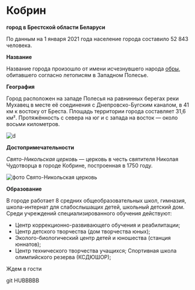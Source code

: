 Кобрин 
===
**город в Брестской области Беларуси**

По данным на 1 января 2021 года население города составило 52 843 человека.

**Название**

Название города произошло от имени исчезнувшего народа [обры](https://ru.wikipedia.org/wiki/%D0%90%D0%B2%D0%B0%D1%80%D1%8B), обитавшего согласно летописям в Западном Полесье.

**География**

Город расположен на западе Полесья на равнинных берегах реки Мухавец в месте её соединения с Днепровско-Бугским каналом, в 41 км к востоку от Бреста. Площадь территории города составляет 31,6 км². Протяжённость с севера на юг и с запада на восток — около восьми километров.

![d](https://upload.wikimedia.org/wikipedia/commons/thumb/7/70/Brest_oblast_location_map.svg/1200px-Brest_oblast_location_map.svg.png)


**Достопримечательности**

*Свято-Никольская церковь* — церковь в честь святителя Николая Чудотворца в городе Кобрине, построенная в 1750 году. 

![фото Свято-Никольская церковь](https://upload.wikimedia.org/wikipedia/commons/4/4b/%D0%9A%D0%BE%D0%B1%D1%80%D1%8B%D0%BD._%D0%94%D1%80%D0%B0%D1%9E%D0%BB%D1%8F%D0%BD%D0%B0%D1%8F_%D1%86%D0%B0%D1%80%D0%BA%D0%B2%D0%B0.jpg "Свято-Никольская церковь")

**Образование**

В городе работает 8 средних общеобразовательных школ, гимназия, школа-интернат для слабослышащих детей, школьный детский дом. Среди учреждений специализированного обучения действуют:
* Центр коррекционно-развивающего обучения и реабилитации;
* Центр детского творчества (дом творчества юных);
* Эколого-биологический центр детей и юношества (станция юннатов);
* Центр технического творчества учащихся;
Спортивная школа олимпийского резерва (КСДЮШОР);

Ждем в гости

git HUBBBBB
